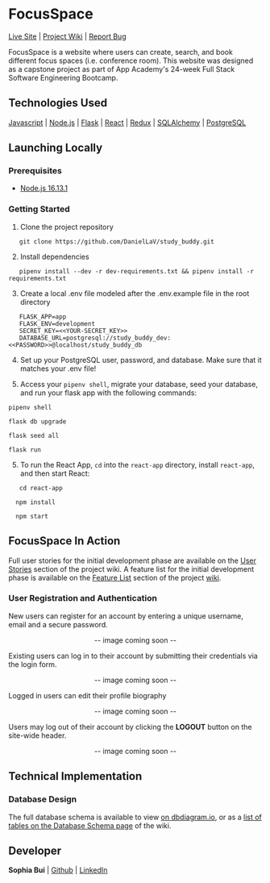 # FocusSpace

<a href="">Live Site</a>  |  <a href="https://github.com/sophiebui/FocusSpace/wiki"> Project Wiki</a> | <a href="https://github.com/sophiebui/FocusSpace/issue">Report Bug</a>

FocusSpace is a website where users can create, search, and book different focus spaces (i.e. conference room). This website was designed as a capstone project as part of App Academy's 24-week Full Stack Software Engineering Bootcamp.

## Technologies Used
[Javascript](https://developer.mozilla.org/en-US/docs/Web/JavaScript) | [Node.js](https://nodejs.org/en/) | [Flask](https://flask.palletsprojects.com/en/2.0.x/) | [React](https://reactjs.org/) | [Redux](https://redux.js.org/) | [SQLAlchemy](https://www.sqlalchemy.org/) | [PostgreSQL](https://www.postgresql.org/)

## Launching Locally

### Prerequisites
 - [Node.js 16.13.1](https://nodejs.org/en/)

### Getting Started

1. Clone the project repository
```
   git clone https://github.com/DanielLaV/study_buddy.git
```
2. Install dependencies
```
   pipenv install --dev -r dev-requirements.txt && pipenv install -r requirements.txt
```

3.  Create a local .env file modeled after the .env.example file in the root directory
```
   FLASK_APP=app
   FLASK_ENV=development
   SECRET_KEY=<<YOUR-SECRET_KEY>>
   DATABASE_URL=postgresql://study_buddy_dev:<<PASSWORD>>@localhost/study_buddy_db
```
4. Set up your PostgreSQL user, password, and database. Make sure that it matches your .env file!

5. Access your `pipenv shell`, migrate your database, seed your database, and run your flask app with the following commands:
```
pipenv shell
```
```
flask db upgrade
```
```
flask seed all
```
```
flask run
```

5. To run the React App, `cd` into the `react-app` directory, install `react-app`, and then start React:
 ```
    cd react-app
 ```
  ```
    npm install
 ```
  ```
    npm start
 ```

## FocusSpace In Action
Full user stories for the initial development phase are available on the [User Stories](https://github.com/sophiebui/FocusSpace/wiki/User-Stories) section of the project wiki. A feature list for the initial development phase is available on the [Feature List](https://github.com/sophiebui/FocusSpace/wiki/Feature-List) section of the project [wiki](https://github.com/sophiebui/FocusSpace/wiki).

### User Registration and Authentication
New users can register for an account by entering a unique username, email and a secure password.
<p align='center'>
-- image coming soon --
<!-- <img src='images/sign-up.PNG' alt='Sign up modal'> -->
</p>

Existing users can log in to their account by submitting their credentials via the login form.
<p align='center'>
  -- image coming soon --
<!-- <img src='images/login.PNG' alt='Login modal'> -->
</p>

Logged in users can edit their profile biography
<p align='center'>
  -- image coming soon --
<!-- <img src='images/edit-bio.PNG' alt='Edit profile biography feature'> -->
</p>

Users may log out of their account by clicking the **LOGOUT** button on the site-wide header.
<p align='center'>
  -- image coming soon --
<!-- <img src='images/logout-button.PNG' alt='Logout button in navigation bar'> -->
</p>

<!-- 
### Creating and Modifying a Place
Logged-in users can create a new place with a title and a description.
<p align='center'>
<img src='images/create-deck.PNG' alt='Creating a new deck feature'>
</p>

All users can view the deck information. Deck owners can only edit or delete their own decks.
<p align='center'>
<img src='images/deck-details.PNG' alt='Creating a new deck feature'>
</p>

When modifying a deck, an Edit form will populate with the deck's current information. Users will be able to edit the deck title and description.
<p align='center'>
<img src='images/edit-deck-modal.PNG' alt='Creating a new deck feature'>
</p>


### Creating and Modifying A Card
 A user may add new cards to their deck.
<p align='center'>
<img src='images/add-card.PNG' alt='Creating a new deck feature'>
</p>

Users can edit or remove cards from their deck.
<p align='center'>
<img src='images/edit-card.PNG' alt='Creating a new deck feature'>
</p>
<p align='center'>
<img src='images/edit-card-modal.PNG' alt='Creating a new deck feature'>
</p>


### Adding and Removing Decks From Their `Study List` Collection
Users can mark any deck as to-be-studied and it will be added to their to-study collection.
<p align='center'>
<img src='images/study-list-buttons.PNG' alt='Creating a new deck feature'>
</p>

### Creating and Adding Tags
Users can add/remove tags to their decks.
<p align='center'>
<img src='images/add-tag.PNG' alt='Creating a new deck feature'>
</p>
<p align='center'>
<img src='images/delete-tag.PNG' alt='Creating a new deck feature'>
</p>

### Search By Tags
Each deck will have its tags visible.
<p align='center'>
<img src='images/tag-display.PNG' alt='Creating a new deck feature'>
</p>

Users can click on the tags to do a search of all decks with that tag.
<p align='center'>
<img src='images/tag-search.PNG' alt='Creating a new deck feature'>
</p>

## Features Highlight
With the hundreds of decks to view – how will you remember which ones you want to study? That's where the Study List comes in! Users can dynamically add or remove any deck to their Study List with a click of a button wherever a deck is displayed. They may view their Study List at any time by using the link in the navigation bar or on their home page. The user can click on any deck in their Study List and will be directed to the deck's page to view all of the cards in the deck. The Study List is able to display all of the user's decks on their Study List by making a query in the database for the user's id on the UserStudyDeck model and then joins the Deck model to return all of the matching results.
<p align='center'>
<img src='https://media.giphy.com/media/UluQF87NLmDUYF0jxS/giphy.gif' alt='Study List feature from home page'>
</p>

<p align='center'>
<img src='https://media.giphy.com/media/P9PVbhauhwSNdQXFKs/giphy.gif' alt='Study List feature from decks page'>
</p>
 -->

## Technical Implementation
### Database Design
The full database schema is available to view [on dbdiagram.io](https://dbdiagram.io/d/620b47ac85022f4ee5957b3f), or as a [list of tables on the Database Schema page](https://github.com/sophiebui/FocusSpace/wiki/Database-Schema) of the wiki.



<!-- ### Frontend Routes
All frontend routes are covered in detail on the [Fronted Routes section of our project wiki](https://github.com/DanielLaV/study_buddy/wiki/Frontend-Routes). Frontend routes were designed to enable users access to basic functionality such as registration, authentication, viewing decks, accessing cards, searching by tags, and viewing their profile page where users can manage their decks.

### API Routes
All frontend routes are covered in detail on the [API Routes section of our project wiki](https://github.com/DanielLaV/study_buddy/wiki/API-Documentation). API routes were designed for users to interact with a page without being redirected.
   </br> -->
<!-- 
## Developmental Challenges

### Search Function

The search function searches for a query in the following resources and their columns:  `deck title`, `deck description`, `card front`, `card back`. The search route needs to query the database for those four columns, return the data in a way that's easily accessible by the frontend, and, when there are no matches, return an indication that no entries in the database match the search query. Thus, the business logic for the search function requires `try ... except` blocks, concatenate matches from the `Deck` resource with each other, concatenate matches from the `Card` resource with each other, check if either of those resources exist, check for the existence of results from either resource, and return an appropriate response from the backend. The reponse from the backend should not cause issues with the `searchReducer` on the frontend if there are search results in one resource but not the other.

```py
@search_routes.route('/<string:query>', methods=['GET'])
def main(query):
    """
    'GET' searches the Card and Deck database .
    The function returns all tags associated with that deck.
    """
    if 16 < len(query) < 2:
         return {"errors": "Query must be between 2 and 16 characters long"}, 401
    else:
        # deck results: querying title and description
        try:
            deck_title_results = Deck.query.filter(Deck.title.ilike(f"%{query}%")).all()
            deck_title_results = [deck.to_dict() for deck in deck_title_results]
        except:
            pass
        try:
            deck_desc_results = Deck.query.filter(Deck.description.ilike(f"%{query}%")).all()
            deck_desc_results = [deck.to_dict() for deck in deck_desc_results]
        except:
            pass
        # card results: querying front and back
        try:
            card_front_results = Card.query.filter(Card.front.ilike(f"%{query}%")).all()
            card_front_results = [card.to_dict() for card in card_front_results]
        except:
            pass
        try:
            card_back_results = Card.query.filter(Card.back.ilike(f"%{query}%")).all()
            card_back_results = [card.to_dict() for card in card_back_results]
        except:
            pass
        all_deck_results = deck_title_results + deck_desc_results
        all_card_results = card_front_results + card_back_results
        if (all_deck_results or all_card_results):
            return {"decks": all_deck_results, "cards": all_card_results}, 200
        else:
            return {"errors": ["No results found!"]}, 401
```

The frontend then needs to parse the data incoming from the backend. If there are results from either resource, it needs to update the store appropriately:
````JS
export const getResults = (query) => async (dispatch) => {
    const response = await fetch(`/api/search/${query}`, {
        headers: { "Content-Type": "application/json" }
    });
    const results = await response.json();
    console.log("results", results)
    if (response.ok) {
        dispatch(load(results))
    }
    return results
}

const searchReducer = (state = {}, action) => {
    switch (action.type) {
        case LOAD: {
            const decks = {}
            action.results.decks.forEach((deck) => {
                decks[deck.id] = deck
            })
            const cards = {}
            action.results.cards.forEach((card) => {
                cards[card.id] = card
            })
            return {decks, cards}
        }
        default: return state;
    }
}
````

If there aren't any results, it needs to receive and display the message from the backend that no results were found.
```js
if (query) {
   return dispatch(getResults(query.toLowerCase())).then(
      (response) => {
         if (response.errors) {
            setHasResults(false)
            setErrors(response.errors)
            return
         }});
}
```



### Improved User Experience

#### **Site-wide Responsiveness**

The website is currently functional on all screen sizes, but is styled for screens greater than 900 px in width. New smaller-scale layouts will be implemented so that the user experience on mobile or tablet devices is comparable to the desktop user experience.

### Improved Maintainability

#### **Normalization of Tag Names**

Currently, all tags are stored as rows on a database. If a user types in a new tag for a deck that is not already in the database, a new tag is created. However, the addition of new tags does not currently account for spelling or capitalization variations. For example, JavaScript, Javascript, and JS would all be stored in the database as separate tags. In order to support future functionality, tag names may undergo a pattern-matching normalization process or third-party name API validation to prevent duplicate entries within our database.
 -->
## Developer
**Sophia Bui** | <a href='https://github.com/sophiebui'>Github</a> | <a href='https://www.linkedin.com/in/sophia-bui/'>LinkedIn</a></br>
